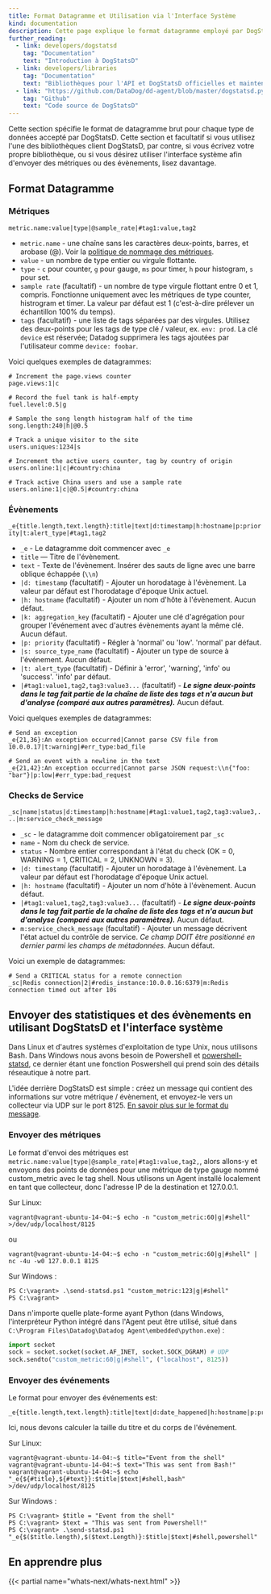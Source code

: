 ```yaml
---
title: Format Datagramme et Utilisation via l'Interface Système
kind: documentation
description: Cette page explique le format datagramme employé par DogStatsD ainsi que l'utilisation avancée via l'interface système.
further_reading:
  - link: developers/dogstatsd
    tag: "Documentation"
    text: "Introduction à DogStatsD"
  - link: developers/libraries
    tag: "Documentation"
    text: "Bibliothèques pour l'API et DogStatsD officielles et maintenue par la communauté"
  - link: "https://github.com/DataDog/dd-agent/blob/master/dogstatsd.py"
    tag: "Github"
    text: "Code source de DogStatsD"
---
```



Cette section spécifie le format de datagramme brut pour chaque type de données accepté par DogStatsD. Cette section et facultatif si vous utilisez l'une des bibliothèques client DogStatsD, par contre, si vous écrivez votre propre bibliothèque, ou si vous désirez utiliser l'interface système afin d'envoyer des métriques ou des évènements, lisez davantage.

## Format Datagramme

### Métriques

`metric.name:value|type|@sample_rate|#tag1:value,tag2`

- `metric.name` - une chaîne sans les caractères deux-points, barres, et arobase (@). Voir la [politique de nommage des métriques][1].
- `value` - un nombre de type entier ou virgule flottante.
- `type` - `c` pour counter, `g` pour gauge, `ms` pour timer, `h` pour histogram, `s` pour set.
- `sample rate` (facultatif) - un nombre de type virgule flottant entre 0 et 1, compris. Fonctionne uniquement avec les métriques de type counter, histrogram et timer. La valeur par défaut est 1 (c'est-à-dire prélever un échantillon 100% du temps).
- `tags` (facultatif) - une liste de tags séparées par des virgules. Utilisez des deux-points pour les tags de type clé / valeur, ex. `env: prod`. La clé `device` est réservée; Datadog supprimera les tags ajoutées par l'utilisateur comme `device: foobar`.

Voici quelques exemples de datagrammes:

    # Increment the page.views counter
    page.views:1|c

    # Record the fuel tank is half-empty
    fuel.level:0.5|g

    # Sample the song length histogram half of the time
    song.length:240|h|@0.5

    # Track a unique visitor to the site
    users.uniques:1234|s

    # Increment the active users counter, tag by country of origin
    users.online:1|c|#country:china

    # Track active China users and use a sample rate
    users.online:1|c|@0.5|#country:china

### Évènements

`_e{title.length,text.length}:title|text|d:timestamp|h:hostname|p:priority|t:alert_type|#tag1,tag2`

- `_e` - Le datagramme doit commencer avec `_e`
- `title` — Titre de l'évènement.
- `text` - Texte de l'évènement. Insérer des sauts de ligne avec une barre oblique échappée (`\\n`)
- `|d: timestamp` (facultatif) - Ajouter un horodatage à l'évènement. La valeur par défaut est l'horodatage d'époque Unix actuel.
- `|h: hostname` (facultatif) - Ajouter un nom d'hôte à l'évènement. Aucun défaut.
- `|k: aggregation_key` (facultatif) - Ajouter une clé d'agrégation pour grouper l'événement avec d'autres évènements ayant la même clé. Aucun défaut.
- `|p: priority` (facultatif) - Régler à 'normal' ou 'low'. 'normal' par défaut.
- `|s: source_type_name` (facultatif) - Ajouter un type de source à l'événement. Aucun défaut.
- `|t: alert_type` (facultatif) - Définir à 'error', 'warning', 'info' ou 'success'. 'info' par défaut.
- `|#tag1:value1,tag2,tag3:value3...` (facultatif) - ***Le signe deux-points dans le tag fait partie de la chaîne de liste des tags et n'a aucun but d'analyse (comparé aux autres paramètres).*** Aucun défaut.

Voici quelques exemples de datagrammes:

    # Send an exception
    _e{21,36}:An exception occurred|Cannot parse CSV file from 10.0.0.17|t:warning|#err_type:bad_file

    # Send an event with a newline in the text
    _e{21,42}:An exception occurred|Cannot parse JSON request:\\n{"foo: "bar"}|p:low|#err_type:bad_request

### Checks de Service

`_sc|name|status|d:timestamp|h:hostname|#tag1:value1,tag2,tag3:value3,...|m:service_check_message`

- `_sc` - le datagramme doit commencer obligatoirement par `_sc`
- `name` - Nom du check de service.
- `status` - Nombre entier correspondant à l'état du check (OK = 0, WARNING = 1, CRITICAL = 2, UNKNOWN = 3).
- `|d: timestamp` (facultatif) - Ajouter un horodatage à l'évènement. La valeur par défaut est l'horodatage d'époque Unix actuel.
- `|h: hostname` (facultatif) - Ajouter un nom d'hôte à l'évènement. Aucun défaut.
- `|#tag1:value1,tag2,tag3:value3...` (facultatif) - ***Le signe deux-points dans le tag fait partie de la chaîne de liste des tags et n'a aucun but d'analyse (comparé aux autres paramètres).*** Aucun défaut.
- `m:service_check_message` (facultatif) - Ajouter un message décrivent l'état actuel du contrôle de service. *Ce champ DOIT être positionné en dernier parmi les champs de métadonnées.* Aucun défaut.

Voici un exemple de datagrammes:

    # Send a CRITICAL status for a remote connection
    _sc|Redis connection|2|#redis_instance:10.0.0.16:6379|m:Redis connection timed out after 10s

## Envoyer des statistiques et des évènements en utilisant DogStatsD et l'interface système

Dans Linux et d'autres systèmes d'exploitation de type Unix, nous utilisons Bash. Dans Windows nous avons besoin de Powershell et [powershell-statsd][2], ce dernier étant une fonction Poswershell qui prend soin des détails réseautique à notre part.

L'idée derrière DogStatsD est simple : créez un message qui contient des informations sur votre métrique / évènement, et envoyez-le vers un collecteur via UDP sur le port 8125. [En savoir plus sur le format du message](#datagram-format).

### Envoyer des métriques

Le format d'envoi des métriques est `metric.name:value|type|@sample_rate|#tag1:value,tag2,`, alors allons-y et envoyons des points de données pour une métrique de type gauge nommé custom_metric avec le tag shell. Nous utilisons un Agent installé localement en tant que collecteur, donc l'adresse IP de la destination et 127.0.0.1.

Sur Linux:

```
vagrant@vagrant-ubuntu-14-04:~$ echo -n "custom_metric:60|g|#shell" >/dev/udp/localhost/8125
```

ou

```
vagrant@vagrant-ubuntu-14-04:~$ echo -n "custom_metric:60|g|#shell" | nc -4u -w0 127.0.0.1 8125
```

Sur Windows :
```
PS C:\vagrant> .\send-statsd.ps1 "custom_metric:123|g|#shell"
PS C:\vagrant>
```

Dans n'importe quelle plate-forme ayant Python (dans Windows, l'interpréteur Python intégré dans l'Agent peut être utilisé, situé dans `C:\Program Files\Datadog\Datadog Agent\embedded\python.exe`) :

```python
import socket
sock = socket.socket(socket.AF_INET, socket.SOCK_DGRAM) # UDP
sock.sendto("custom_metric:60|g|#shell", ("localhost", 8125))
```

### Envoyer des événements

Le format pour envoyer des événements est:
```
_e{title.length,text.length}:title|text|d:date_happened|h:hostname|p:priority|t:alert_type|#tag1,tag2.
```
Ici, nous devons calculer la taille du titre et du corps de l'événement.

Sur Linux:
```
vagrant@vagrant-ubuntu-14-04:~$ title="Event from the shell"
vagrant@vagrant-ubuntu-14-04:~$ text="This was sent from Bash!"
vagrant@vagrant-ubuntu-14-04:~$ echo "_e{${#title},${#text}}:$title|$text|#shell,bash"  >/dev/udp/localhost/8125
```
Sur Windows :

```
PS C:\vagrant> $title = "Event from the shell"
PS C:\vagrant> $text = "This was sent from Powershell!"
PS C:\vagrant> .\send-statsd.ps1 "_e{$($title.length),$($text.Length)}:$title|$text|#shell,powershell"
```

## En apprendre plus

{{< partial name="whats-next/whats-next.html" >}}

[1]: /developers/metrics/#metric-names 
[2]: https://github.com/joehack3r/powershell-statsd/blob/master/send-statsd.ps1
